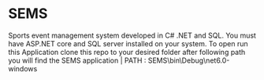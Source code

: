 # SEMS
Sports event management system developed in C# .NET and SQL. 
You must have ASP.NET core and SQL server installed on your system. 
To open run this Application clone this repo to your desired folder after following path you will find the SEMS application |
  PATH : SEMS\bin\Debug\net6.0-windows
